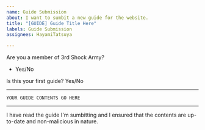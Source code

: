 ```yaml
---
name: Guide Submission
about: I want to sumbit a new guide for the website.
title: "[GUIDE] Guide Title Here"
labels: Guide Submission
assignees: HayamiTatsuya

---
```


<!-- PRELIMINARY QUESTIONS -->
Are you a member of 3rd Shock Army?
- Yes/No

Is this your first guide?
Yes/No

-----------------------------------------

<!-- IN THE SECTION BELOW, BETWEEN THE ``` ADD YOUR GUIDE. -->

```
YOUR GUIDE CONTENTS GO HERE
```

----------------------------------

I have read the guide I'm sumbitting and I ensured that the contents are up-to-date and non-malicious in nature.
